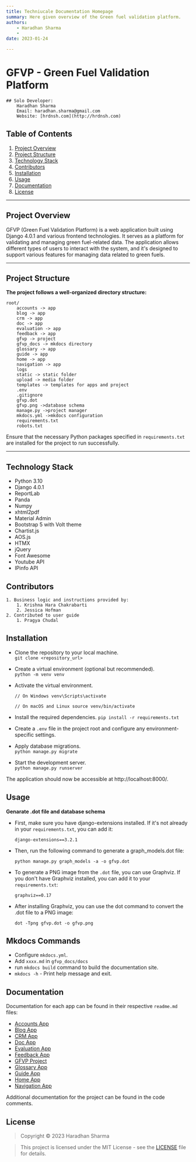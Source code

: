 ```yaml
---
title: Techniucale Documentation Homepage
summary: Here given overview of the Green fuel validation platform.
authors:
    - Haradhan Sharma
    - 
date: 2023-01-24

---
```



# GFVP - Green Fuel Validation Platform
    ## Solo Developer:
        Haradhan Sharma
        Email: haradhan.sharma@gmail.com
        Website: [hrdnsh.com](http://hrdnsh.com)

## Table of Contents
1. [Project Overview](#project-overview)
2. [Project Structure](#project-structure)
3. [Technology Stack](#technology-stack)
4. [Contributors](#contributors)
5. [Installation](#installation)
6. [Usage](#usage)
7. [Documentation](#documentation)
8. [License](#license)

---
## Project Overview

GFVP (Green Fuel Validation Platform) is a web application built using Django 4.0.1 and various frontend technologies. It serves as a platform for validating and managing green fuel-related data. The application allows different types of users to interact with the system, and it's designed to support various features for managing data related to green fuels.
***
## Project Structure

**The project follows a well-organized directory structure:**

    root/
        accounts -> app
        blog -> app
        crm -> app
        doc -> app
        evaluation -> app
        feedback -> app
        gfvp -> project
        gfvp_docs -> mkdocs directory
        glossary -> app
        guide -> app
        home -> app
        navigation -> app
        logs
        static -> static folder
        upload -> media folder
        templates -> templates for apps and project
        .env
        .gitignore
        gfvp.dot
        gfvp.png ->database schema
        manage.py ->project manager
        mkdocs.yml ->mkdocs configuration
        requirements.txt
        robots.txt


Ensure that the necessary Python packages specified in `requirements.txt` are installed for the project to run successfully.
___
## Technology Stack

- Python 3.10
- Django 4.0.1
- ReportLab
- Panda
- Numpy
- xhtml2pdf
- Material Admin
- Bootstrap 5 with Volt theme
- Chartist.js
- AOS.js
- HTMX
- jQuery
- Font Awesome
- Youtube API
- IPinfo API

## Contributors

    
    1. Business logic and instructions provided by:
        1. Krishna Hara Chakrabarti
        2. Jessica Hofman
    2. Contributed to user guide
        1. Pragya Chudal
   

## Installation

- Clone the repository to your local machine.   
    `git clone <repository_url>`

- Create a virtual environment (optional but recommended).    
    `python -m venv venv`

- Activate the virtual environment.  

    `// On Windows
    venv\Scripts\activate`

    `// On macOS and Linux
    source venv/bin/activate`

- Install the required dependencies. 
    `pip install -r requirements.txt`

- Create a `.env` file in the project root and configure any environment-specific settings.
- Apply database migrations.  
    `python manage.py migrate`

- Start the development server.  
    `python manage.py runserver`

The application should now be accessible at http://localhost:8000/.

## Usage

__Genarate .dot file and database schema__

* First, make sure you have django-extensions installed. If it's not already in your `requirements.txt`, you can add it:

    ``django-extensions==3.2.1``

* Then, run the following command to generate a graph_models.dot file:

    ``python manage.py graph_models -a -o gfvp.dot``

* To generate a PNG image from the `.dot` file, you can use Graphviz. If you don't have Graphviz installed, you can add it to your `requirements.txt`:

    ``graphviz==0.17``

* After installing Graphviz, you can use the dot command to convert the .dot file to a PNG image:

    ``dot -Tpng gfvp.dot -o gfvp.png``

## Mkdocs Commands 
* Configure `mkdocs.yml`.
* Add `xxxx.md` in `gfvp_docs/docs`
* run `mkdocs build` command to build the documentation site.
* `mkdocs -h` - Print help message and exit.


## Documentation

Documentation for each app can be found in their respective `readme.md` files:

- [Accounts App](/docs/accounts.html)
- [Blog App](/docs/blog.html)
- [CRM App](/docs/crm.html)
- [Doc App](/docs/doc.html)
- [Evaluation App](/docs/evaluation.html)
- [Feedback App](/docs/feedback.html)
- [GFVP Project](/docs/gfvp.html)
- [Glossary App](/docs/glossary.html)
- [Guide App](/docs/guide.html)
- [Home App](/docs/home.html)
- [Navigation App](/docs/navigation.html)

Additional documentation for the project can be found in the code comments.

## License

> Copyright © 2023 Haradhan Sharma

> This project is licensed under the MIT License - see the [LICENSE](LICENSE) file for details.


